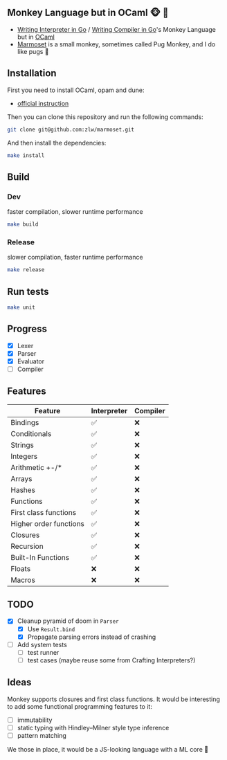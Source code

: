 ## Monkey Language but in OCaml 🐵 🐫
* [Writing Interpreter in Go](https://interpreterbook.com/) / [Writing Compiler in Go](https://compilerbook.com/)'s Monkey Language but in [OCaml](https://ocaml.org/)
* [Marmoset](https://en.wikipedia.org/wiki/Marmoset) is a small monkey, sometimes called Pug Monkey, and I do like pugs 🙈

## Installation

First you need to install OCaml, opam and dune:
* [official instruction](https://ocaml.org/docs/installing-ocaml)

Then you can clone this repository and run the following commands:

```sh
git clone git@github.com:zlw/marmoset.git
```

And then install the dependencies:
```sh
make install
```

## Build

### Dev
faster compilation, slower runtime performance
```sh
make build
```

### Release
slower compilation, faster runtime performance
```sh
make release
```

## Run tests

```sh
make unit
```

## Progress

- [x] Lexer
- [x] Parser
- [x] Evaluator
- [ ] Compiler

## Features

| Feature                | Interpreter | Compiler |
|------------------------|-------------|----------|
| Bindings               | ✅          | ❌       |
| Conditionals           | ✅          | ❌       |
| Strings                | ✅          | ❌       |
| Integers               | ✅          | ❌       |
| Arithmetic +-/*        | ✅          | ❌       |
| Arrays                 | ✅          | ❌       |
| Hashes                 | ✅          | ❌       |
| Functions              | ✅          | ❌       |
| First class functions  | ✅          | ❌       |
| Higher order functions | ✅          | ❌       |
| Closures               | ✅          | ❌       |
| Recursion              | ✅          | ❌       |
| Built-In Functions     | ✅          | ❌       |
| Floats                 | ❌          | ❌       |
| Macros                 | ❌          | ❌       |

## TODO

- [x] Cleanup pyramid of doom in `Parser`
    - [x] Use `Result.bind`
    - [x] Propagate parsing errors instead of crashing
- [ ] Add system tests
  - [ ] test runner
  - [ ] test cases (maybe reuse some from Crafting Interpreters?)

## Ideas

Monkey supports closures and first class functions. It would be interesting to add some functional programming features to it:
- [ ] immutability
- [ ] static typing with Hindley–Milner style type inference
- [ ] pattern matching

We those in place, it would be a JS-looking language with a ML core 🤔
